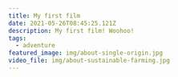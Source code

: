 ```yaml
---
title: My first film
date: 2021-05-26T08:45:25.121Z
description: My first film! Woohoo!
tags:
  - adventure
featured_image: img/about-single-origin.jpg
video_file: img/about-sustainable-farming.jpg
---
```


